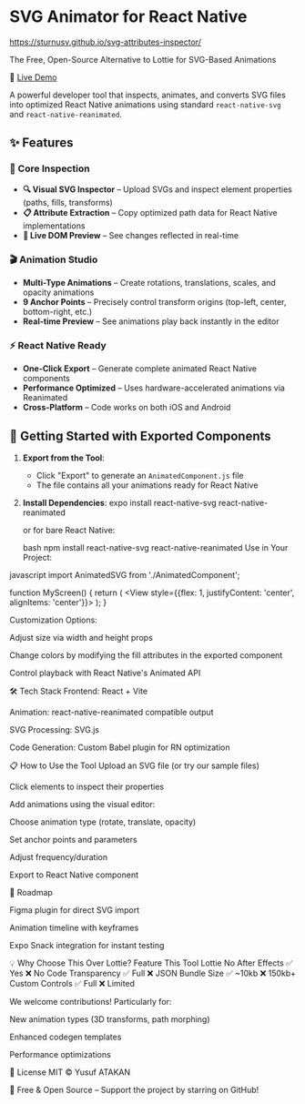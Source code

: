 # SVG Animator for React Native

https://sturnusv.github.io/svg-attributes-inspector/

The Free, Open-Source Alternative to Lottie for SVG-Based Animations

🔗 [Live Demo](https://sturnusv.github.io/svg-attributes-inspector/)

A powerful developer tool that inspects, animates, and converts SVG files into optimized React Native animations using standard `react-native-svg` and `react-native-reanimated`.

## ✨ Features

### 🎨 Core Inspection
- **🔍 Visual SVG Inspector** – Upload SVGs and inspect element properties (paths, fills, transforms)
- **📋 Attribute Extraction** – Copy optimized path data for React Native implementations
- **🔄 Live DOM Preview** – See changes reflected in real-time

### 🎬 Animation Studio
- **Multi-Type Animations** – Create rotations, translations, scales, and opacity animations
- **9 Anchor Points** – Precisely control transform origins (top-left, center, bottom-right, etc.)
- **Real-time Preview** – See animations play back instantly in the editor

### ⚡ React Native Ready
- **One-Click Export** – Generate complete animated React Native components
- **Performance Optimized** – Uses hardware-accelerated animations via Reanimated
- **Cross-Platform** – Code works on both iOS and Android

## 🚀 Getting Started with Exported Components

1. **Export from the Tool**:
   - Click "Export" to generate an `AnimatedComponent.js` file
   - The file contains all your animations ready for React Native

2. **Install Dependencies**:
    expo install react-native-svg react-native-reanimated

    or for bare React Native:

    bash
    npm install react-native-svg react-native-reanimated
    Use in Your Project:

javascript
import AnimatedSVG from './AnimatedComponent';

function MyScreen() {
  return (
    <View style={{flex: 1, justifyContent: 'center', alignItems: 'center'}}>
      <AnimatedSVG width={200} height={200} />
    </View>
  );
}

Customization Options:

Adjust size via width and height props

Change colors by modifying the fill attributes in the exported component

Control playback with React Native's Animated API

🛠 Tech Stack
Frontend: React + Vite

Animation: react-native-reanimated compatible output

SVG Processing: SVG.js

Code Generation: Custom Babel plugin for RN optimization

📋 How to Use the Tool
Upload an SVG file (or try our sample files)

Click elements to inspect their properties

Add animations using the visual editor:

Choose animation type (rotate, translate, opacity)

Set anchor points and parameters

Adjust frequency/duration

Export to React Native component

🌌 Roadmap

Figma plugin for direct SVG import

Animation timeline with keyframes

Expo Snack integration for instant testing

💡 Why Choose This Over Lottie?
Feature	This Tool	Lottie
No After Effects	✅ Yes	❌ No
Code Transparency	✅ Full	❌ JSON
Bundle Size	✅ ~10kb	❌ 150kb+
Custom Controls	✅ Full	❌ Limited

We welcome contributions! Particularly for:

New animation types (3D transforms, path morphing)

Enhanced codegen templates

Performance optimizations

📄 License
MIT © Yusuf ATAKAN

🌟 Free & Open Source – Support the project by starring on GitHub!